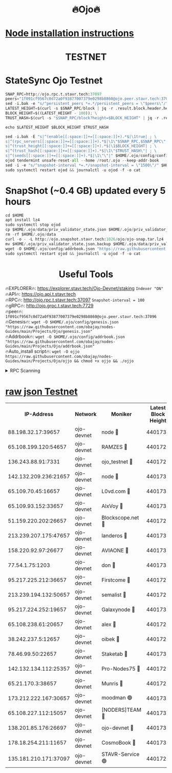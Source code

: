 <h1 align="center"> 🔥Ojo🔥</h1>

[Node installation instructions](https://github.com/obajay/nodes-Guides/tree/main/Projects/Ojo)
=

<h1 align="center"> TESTNET</h1>

# StateSync Ojo Testnet
```python
SNAP_RPC=http://ojo.rpc.t.stavr.tech:37097
peers="1f091cf9567c0d72a0f93877007379e0298b8860@ojo.peer.stavr.tech:37096"
sed -i.bak -e "s/^persistent_peers *=.*/persistent_peers = \"$peers\"/" $HOME/.ojo/config/config.toml
LATEST_HEIGHT=$(curl -s $SNAP_RPC/block | jq -r .result.block.header.height); \
BLOCK_HEIGHT=$((LATEST_HEIGHT - 100)); \
TRUST_HASH=$(curl -s "$SNAP_RPC/block?height=$BLOCK_HEIGHT" | jq -r .result.block_id.hash)

echo $LATEST_HEIGHT $BLOCK_HEIGHT $TRUST_HASH

sed -i.bak -E "s|^(enable[[:space:]]+=[[:space:]]+).*$|\1true| ; \
s|^(rpc_servers[[:space:]]+=[[:space:]]+).*$|\1\"$SNAP_RPC,$SNAP_RPC\"| ; \
s|^(trust_height[[:space:]]+=[[:space:]]+).*$|\1$BLOCK_HEIGHT| ; \
s|^(trust_hash[[:space:]]+=[[:space:]]+).*$|\1\"$TRUST_HASH\"| ; \
s|^(seeds[[:space:]]+=[[:space:]]+).*$|\1\"\"|" $HOME/.ojo/config/config.toml
ojod tendermint unsafe-reset-all --home /root/.ojo --keep-addr-book
sed -i -e "s/^snapshot-interval *=.*/snapshot-interval = \"1500\"/" $HOME/.ojo/config/app.toml
sudo systemctl restart ojod && journalctl -u ojod -f -o cat
```
# SnapShot (~0.4 GB) updated every 5 hours
```python
cd $HOME
apt install lz4
sudo systemctl stop ojod
cp $HOME/.ojo/data/priv_validator_state.json $HOME/.ojo/priv_validator_state.json.backup
rm -rf $HOME/.ojo/data
curl -o - -L http://ojo.snapshot.stavr.tech:1026/ojo/ojo-snap.tar.lz4 | lz4 -c -d - | tar -x -C $HOME/.ojo --strip-components 2
mv $HOME/.ojo/priv_validator_state.json.backup $HOME/.ojo/data/priv_validator_state.json
wget -O $HOME/.ojo/config/addrbook.json "https://raw.githubusercontent.com/obajay/nodes-Guides/main/Projects/Ojo/addrbook.json"
sudo systemctl restart ojod && journalctl -u ojod -f -o cat
```
 <h1 align="center"> Useful Tools</h1>

🔥EXPLORER🔥:        https://explorer.stavr.tech/Ojo-Devnet/staking        `Indexer "ON"` \
🔥API🔥:                     https://ojo.api.t.stavr.tech \
🔥RPC🔥:                    http://ojo.rpc.t.stavr.tech:37097              `Snapshot-interval = 100` \
🔥gRPC🔥:                  http://ojo.grpc.t.stavr.tech:7729 \
🔥peer🔥:                   `1f091cf9567c0d72a0f93877007379e0298b8860@ojo.peer.stavr.tech:37096` \
🔥Genesis🔥:    ```wget -O $HOME/.ojo/config/genesis.json "https://raw.githubusercontent.com/obajay/nodes-Guides/main/Projects/Ojo/genesis.json"``` \
🔥Addrbook🔥:    ```wget -O $HOME/.ojo/config/addrbook.json "https://raw.githubusercontent.com/obajay/nodes-Guides/main/Projects/Ojo/addrbook.json"``` \
🔥Auto_install script🔥: ```wget -O ojjo https://raw.githubusercontent.com/obajay/nodes-Guides/main/Projects/Ojo/ojjo && chmod +x ojjo && ./ojjo```


<details>
<summary>RPC Scanning</summary>

<h2 align="center"> We scan nodes in real time every 4 hours. And we provide the final result of RPC endpoints.
We cannot influence the operation of these nodes in any way. </h2>


```python
If Voting Power is higher than 0 --> then the Node is a validator of the network and may be subject to attack and be a potential threat to the chain.
```
```python
We marked such validators with a red symbol
```

</details>

[raw json Testnet](https://rpc-check.ojot.stavr.tech/ojot/rpc-ojot-result.json)
=


<table><tr><th>IP-Address</th><th>Network</th><th>Moniker</th><th>Latest Block Height</th><th>Earliest Block Height</th><th>Catching Up</th><th>Tx Index</th><th>Voting Power</th><th>Scan Time</th></tr><tr><td>88.198.32.17:39657</td><td>ojo-devnet</td><td>node 🔴</td><td>4401732</td><td>300001</td><td>False</td><td>on</td><td>65654</td><td>2023-12-08T23:37:08.000284413UTC</td></tr><tr><td>65.108.199.120:54657</td><td>ojo-devnet</td><td>RAMZES 🔴</td><td>4401728</td><td>306156</td><td>False</td><td>on</td><td>15420</td><td>2023-12-08T23:36:42.001783880UTC</td></tr><tr><td>136.243.88.91:7331</td><td>ojo-devnet</td><td>ojo_testnet 🔴</td><td>4401729</td><td>308845</td><td>False</td><td>on</td><td>1000</td><td>2023-12-08T23:36:48.612550834UTC</td></tr><tr><td>142.132.209.236:21657</td><td>ojo-devnet</td><td>node 🔴</td><td>4401732</td><td>350001</td><td>False</td><td>on</td><td>1999</td><td>2023-12-08T23:37:06.813217313UTC</td></tr><tr><td>65.109.70.45:16657</td><td>ojo-devnet</td><td>L0vd.com 🔴</td><td>4401733</td><td>695918</td><td>False</td><td>off</td><td>998</td><td>2023-12-08T23:37:11.649312367UTC</td></tr><tr><td>65.109.93.152:33657</td><td>ojo-devnet</td><td>AlxVoy 🔴</td><td>4401732</td><td>2319801</td><td>False</td><td>on</td><td>4536782</td><td>2023-12-08T23:37:06.500584187UTC</td></tr><tr><td>51.159.220.202:26657</td><td>ojo-devnet</td><td>Blockscope.net 🔴</td><td>4401728</td><td>2658001</td><td>False</td><td>on</td><td>981</td><td>2023-12-08T23:36:41.328740085UTC</td></tr><tr><td>213.239.207.175:47657</td><td>ojo-devnet</td><td>landeros 🔴</td><td>4401731</td><td>2714001</td><td>False</td><td>off</td><td>11083</td><td>2023-12-08T23:37:01.826970398UTC</td></tr><tr><td>158.220.92.97:26677</td><td>ojo-devnet</td><td>AVIAONE 🔴</td><td>4401731</td><td>2754001</td><td>False</td><td>on</td><td>13867</td><td>2023-12-08T23:37:01.574318943UTC</td></tr><tr><td>77.54.1.75:1203</td><td>ojo-devnet</td><td>don 🔴</td><td>4401732</td><td>2906401</td><td>False</td><td>on</td><td>10</td><td>2023-12-08T23:37:07.773001010UTC</td></tr><tr><td>95.217.225.212:36657</td><td>ojo-devnet</td><td>Firstcome 🔴</td><td>4401729</td><td>2985946</td><td>False</td><td>on</td><td>13566</td><td>2023-12-08T23:36:48.354619813UTC</td></tr><tr><td>213.239.194.132:50657</td><td>ojo-devnet</td><td>semalist 🔴</td><td>4401728</td><td>3223522</td><td>False</td><td>on</td><td>19037</td><td>2023-12-08T23:36:42.284716087UTC</td></tr><tr><td>95.217.224.252:19657</td><td>ojo-devnet</td><td>Galaxynode 🔴</td><td>4401733</td><td>3685492</td><td>False</td><td>on</td><td>11888</td><td>2023-12-08T23:37:10.694050322UTC</td></tr><tr><td>65.108.238.61:20657</td><td>ojo-devnet</td><td>alex 🔴</td><td>4401728</td><td>4158001</td><td>False</td><td>on</td><td>11359</td><td>2023-12-08T23:36:41.675947195UTC</td></tr><tr><td>38.242.237.5:12657</td><td>ojo-devnet</td><td>oibek 🔴</td><td>4401728</td><td>4196001</td><td>False</td><td>off</td><td>1008</td><td>2023-12-08T23:36:42.598661929UTC</td></tr><tr><td>78.46.99.50:22657</td><td>ojo-devnet</td><td>Staketab 🔴</td><td>4401733</td><td>4254801</td><td>False</td><td>on</td><td>1276</td><td>2023-12-08T23:37:11.957458445UTC</td></tr><tr><td>142.132.134.112:25357</td><td>ojo-devnet</td><td>Pro-Nodes75 🔴</td><td>4401728</td><td>4301728</td><td>False</td><td>on</td><td>24651</td><td>2023-12-08T23:36:45.633428795UTC</td></tr><tr><td>65.21.170.3:38657</td><td>ojo-devnet</td><td>Munris 🔴</td><td>4401729</td><td>4301729</td><td>False</td><td>off</td><td>20123</td><td>2023-12-08T23:36:48.024278899UTC</td></tr><tr><td>173.212.222.167:30657</td><td>ojo-devnet</td><td>moodman 🟢</td><td>4401731</td><td>4301731</td><td>False</td><td>off</td><td>0</td><td>2023-12-08T23:36:59.184456079UTC</td></tr><tr><td>65.108.227.112:15057</td><td>ojo-devnet</td><td>[NODERS]TEAM 🔴</td><td>4401733</td><td>4301733</td><td>False</td><td>off</td><td>9999</td><td>2023-12-08T23:37:11.023498578UTC</td></tr><tr><td>138.201.85.176:26697</td><td>ojo-devnet</td><td>ojo-devnet 🔴</td><td>4401733</td><td>4301733</td><td>False</td><td>on</td><td>1000024000</td><td>2023-12-08T23:37:11.302423357UTC</td></tr><tr><td>178.18.254.211:11657</td><td>ojo-devnet</td><td>CosmoBook 🔴</td><td>4401732</td><td>4392001</td><td>False</td><td>off</td><td>1068</td><td>2023-12-08T23:37:07.157092132UTC</td></tr><tr><td>135.181.210.171:37097</td><td>ojo-devnet</td><td>STAVR-Service 🟢</td><td>4401728</td><td>4399401</td><td>False</td><td>on</td><td>0</td><td>2023-12-08T23:36:43.272377445UTC</td></tr></table>